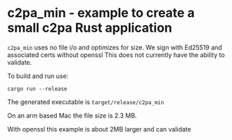 # c2pa_min - example to create a small c2pa Rust application

`c2pa_min` uses no file i/o and optimizes for size. 
We sign with Ed25519 and associated certs without openssl
This does not currently have the ability to validate.

To build and run use:

`cargo run --release`

The generated executable is `target/release/c2pa_min`

On an arm based Mac the file size is 2.3 MB.

With openssl this example is about 2MB larger and can validate


